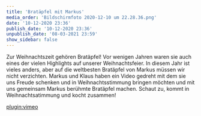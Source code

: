 ```yaml
---
title: 'Bratäpfel mit Markus'
media_order: 'Bildschirmfoto 2020-12-10 um 22.28.36.png'
date: '10-12-2020 23:36'
publish_date: '10-12-2020 23:36'
unpublish_date: '08-03-2021 23:59'
show_sidebar: false
---
```


Zur Weihnachtszeit gehören Bratäpfel! Vor wenigen Jahren waren sie auch eines der vielen Highlights auf unserer Weihnachtsfeier. In diesem Jahr ist vieles anders, aber auf die weltbesten Bratäpfel von Markus müssen wir nicht verzichten. Markus und Klaus haben ein Video gedreht mit dem sie uns Freude schenken und in Weihnachtsstimmung bringen möchten und mit uns gemeinsam Markus berühmte Bratäpfel machen. Schaut zu, kommt in Weihnachtsatimmung und kocht zusammen!

[plugin:vimeo](https://vimeo.com/488861684)